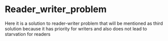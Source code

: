 # Reader_writer_problem
Here it is a solution to reader-writer problem that will be mentioned as third solution because it has priority for writers and also does not lead to starvation for readers

